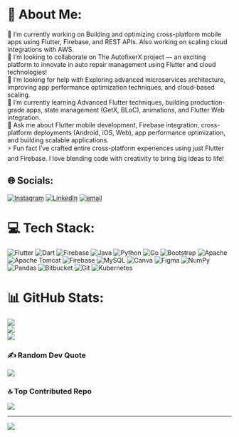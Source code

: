 # 💫 About Me:
🔭 I’m currently working on Building and optimizing cross-platform mobile apps using Flutter, Firebase, and REST APIs. Also working on scaling cloud integrations with AWS.<br>👯 I’m looking to collaborate on The AutofixerX project — an exciting platform to innovate in auto repair management using Flutter and cloud technologies!<br>🤝 I’m looking for help with Exploring advanced microservices architecture, improving app performance optimization techniques, and cloud-based scaling.<br>🌱 I’m currently learning Advanced Flutter techniques, building production-grade apps, state management (GetX, BLoC), animations, and Flutter Web integration.<br>💬 Ask me about Flutter mobile development, Firebase integration, cross-platform deployments (Android, iOS, Web), app performance optimization, and building scalable applications.<br>⚡ Fun fact  I’ve crafted entire cross-platform experiences using just Flutter and Firebase. I love blending code with creativity to bring big ideas to life!


## 🌐 Socials:
[![Instagram](https://img.shields.io/badge/Instagram-%23E4405F.svg?logo=Instagram&logoColor=white)](https://instagram.com/thesubhamtechpro17) [![LinkedIn](https://img.shields.io/badge/LinkedIn-%230077B5.svg?logo=linkedin&logoColor=white)](https://linkedin.com/in/the-subham-techpro17) [![email](https://img.shields.io/badge/Email-D14836?logo=gmail&logoColor=white)](mailto:subham.techpro17@gmail.com) 

# 💻 Tech Stack:
![Flutter](https://img.shields.io/badge/Flutter-%2302569B.svg?style=flat&logo=Flutter&logoColor=white) ![Dart](https://img.shields.io/badge/dart-%230175C2.svg?style=flat&logo=dart&logoColor=white) ![Firebase](https://img.shields.io/badge/firebase-%23039BE5.svg?style=flat&logo=firebase) ![Java](https://img.shields.io/badge/java-%23ED8B00.svg?style=flat&logo=openjdk&logoColor=white) ![Python](https://img.shields.io/badge/python-3670A0?style=flat&logo=python&logoColor=ffdd54) ![Go](https://img.shields.io/badge/go-%2300ADD8.svg?style=flat&logo=go&logoColor=white) ![Bootstrap](https://img.shields.io/badge/bootstrap-%238511FA.svg?style=flat&logo=bootstrap&logoColor=white) ![Apache](https://img.shields.io/badge/apache-%23D42029.svg?style=flat&logo=apache&logoColor=white) ![Apache Tomcat](https://img.shields.io/badge/apache%20tomcat-%23F8DC75.svg?style=flat&logo=apache-tomcat&logoColor=black) ![Firebase](https://img.shields.io/badge/firebase-a08021?style=flat&logo=firebase&logoColor=ffcd34) ![MySQL](https://img.shields.io/badge/mysql-4479A1.svg?style=flat&logo=mysql&logoColor=white) ![Canva](https://img.shields.io/badge/Canva-%2300C4CC.svg?style=flat&logo=Canva&logoColor=white) ![Figma](https://img.shields.io/badge/figma-%23F24E1E.svg?style=flat&logo=figma&logoColor=white) ![NumPy](https://img.shields.io/badge/numpy-%23013243.svg?style=flat&logo=numpy&logoColor=white) ![Pandas](https://img.shields.io/badge/pandas-%23150458.svg?style=flat&logo=pandas&logoColor=white) ![Bitbucket](https://img.shields.io/badge/bitbucket-%230047B3.svg?style=flat&logo=bitbucket&logoColor=white) ![Git](https://img.shields.io/badge/git-%23F05033.svg?style=flat&logo=git&logoColor=white) ![Kubernetes](https://img.shields.io/badge/kubernetes-%23326ce5.svg?style=flat&logo=kubernetes&logoColor=white)
# 📊 GitHub Stats:
![](https://github-readme-stats.vercel.app/api?username=the-subham-techpro17&theme=dark&hide_border=false&include_all_commits=false&count_private=false)<br/>
![](https://nirzak-streak-stats.vercel.app/?user=the-subham-techpro17&theme=dark&hide_border=false)<br/>
![](https://github-readme-stats.vercel.app/api/top-langs/?username=the-subham-techpro17&theme=dark&hide_border=false&include_all_commits=false&count_private=false&layout=compact)

### ✍️ Random Dev Quote
![](https://quotes-github-readme.vercel.app/api?type=horizontal&theme=radical)

### 🔝 Top Contributed Repo
![](https://github-contributor-stats.vercel.app/api?username=the-subham-techpro17&limit=5&theme=dark&combine_all_yearly_contributions=true)

---
[![](https://visitcount.itsvg.in/api?id=the-subham-techpro17&icon=0&color=0)](https://visitcount.itsvg.in)

